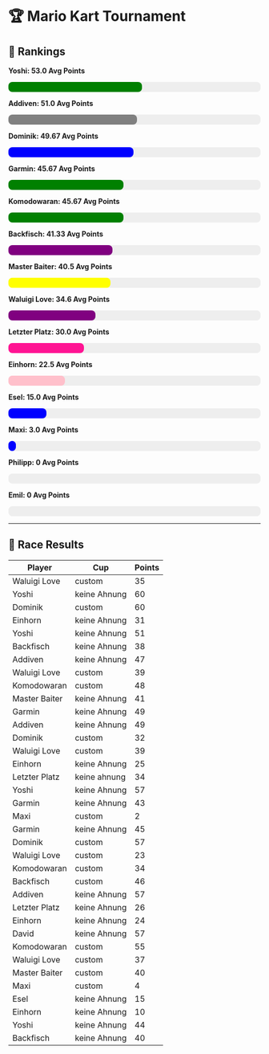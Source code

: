 # 🏆 Mario Kart Tournament

## 🥇 Rankings


**Yoshi: 53.0 Avg Points**
<div style="background-color: #eee; border-radius: 8px; width: 100%; height: 20px;">
  <div style="width: 53.0%; background-color: green; height: 100%; border-radius: 8px;"></div>
</div>

**Addiven: 51.0 Avg Points**
<div style="background-color: #eee; border-radius: 8px; width: 100%; height: 20px;">
  <div style="width: 51.0%; background-color: grey; height: 100%; border-radius: 8px;"></div>
</div>

**Dominik: 49.67 Avg Points**
<div style="background-color: #eee; border-radius: 8px; width: 100%; height: 20px;">
  <div style="width: 49.7%; background-color: blue; height: 100%; border-radius: 8px;"></div>
</div>

**Garmin: 45.67 Avg Points**
<div style="background-color: #eee; border-radius: 8px; width: 100%; height: 20px;">
  <div style="width: 45.7%; background-color: green; height: 100%; border-radius: 8px;"></div>
</div>

**Komodowaran: 45.67 Avg Points**
<div style="background-color: #eee; border-radius: 8px; width: 100%; height: 20px;">
  <div style="width: 45.7%; background-color: green; height: 100%; border-radius: 8px;"></div>
</div>

**Backfisch: 41.33 Avg Points**
<div style="background-color: #eee; border-radius: 8px; width: 100%; height: 20px;">
  <div style="width: 41.3%; background-color: purple; height: 100%; border-radius: 8px;"></div>
</div>

**Master Baiter: 40.5 Avg Points**
<div style="background-color: #eee; border-radius: 8px; width: 100%; height: 20px;">
  <div style="width: 40.5%; background-color: yellow; height: 100%; border-radius: 8px;"></div>
</div>

**Waluigi Love: 34.6 Avg Points**
<div style="background-color: #eee; border-radius: 8px; width: 100%; height: 20px;">
  <div style="width: 34.6%; background-color: purple; height: 100%; border-radius: 8px;"></div>
</div>

**Letzter Platz: 30.0 Avg Points**
<div style="background-color: #eee; border-radius: 8px; width: 100%; height: 20px;">
  <div style="width: 30.0%; background-color: deeppink; height: 100%; border-radius: 8px;"></div>
</div>

**Einhorn: 22.5 Avg Points**
<div style="background-color: #eee; border-radius: 8px; width: 100%; height: 20px;">
  <div style="width: 22.5%; background-color: pink; height: 100%; border-radius: 8px;"></div>
</div>

**Esel: 15.0 Avg Points**
<div style="background-color: #eee; border-radius: 8px; width: 100%; height: 20px;">
  <div style="width: 15.0%; background-color: blue; height: 100%; border-radius: 8px;"></div>
</div>

**Maxi: 3.0 Avg Points**
<div style="background-color: #eee; border-radius: 8px; width: 100%; height: 20px;">
  <div style="width: 3.0%; background-color: blue; height: 100%; border-radius: 8px;"></div>
</div>

**Philipp: 0 Avg Points**
<div style="background-color: #eee; border-radius: 8px; width: 100%; height: 20px;">
  <div style="width: 0.0%; background-color: green; height: 100%; border-radius: 8px;"></div>
</div>

**Emil: 0 Avg Points**
<div style="background-color: #eee; border-radius: 8px; width: 100%; height: 20px;">
  <div style="width: 0.0%; background-color: coral; height: 100%; border-radius: 8px;"></div>
</div>

---

## 🏁 Race Results

| Player | Cup | Points |
|--------|-----|--------|
| Waluigi Love | custom | 35 |
| Yoshi | keine Ahnung | 60 |
| Dominik | custom | 60 |
| Einhorn | keine Ahnung | 31 |
| Yoshi | keine Ahnung | 51 |
| Backfisch | keine Ahnung | 38 |
| Addiven | keine Ahnung | 47 |
| Waluigi Love | custom | 39 |
| Komodowaran | custom | 48 |
| Master Baiter | keine Ahnung | 41 |
| Garmin | keine Ahnung | 49 |
| Addiven | keine Ahnung | 49 |
| Dominik | custom | 32 |
| Waluigi Love | custom | 39 |
| Einhorn | keine Ahnung | 25 |
| Letzter Platz | keine ahnung | 34 |
| Yoshi | keine Ahnung | 57 |
| Garmin | keine Ahnung | 43 |
| Maxi | custom | 2 |
| Garmin | keine Ahnung | 45 |
| Dominik | custom | 57 |
| Waluigi Love | custom | 23 |
| Komodowaran | custom | 34 |
| Backfisch | custom | 46 |
| Addiven | keine Ahnung | 57 |
| Letzter Platz | keine Ahnung | 26 |
| Einhorn | keine Ahnung | 24 |
| David | keine Ahnung | 57 |
| Komodowaran | custom | 55 |
| Waluigi Love | custom | 37 |
| Master Baiter | custom | 40 |
| Maxi | custom | 4 |
| Esel | keine Ahnung | 15 |
| Einhorn | keine Ahnung | 10 |
| Yoshi | keine Ahnung | 44 |
| Backfisch | keine Ahnung | 40 |
